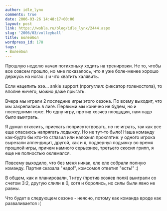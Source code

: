 ```yaml
---
author: idle_lynx
comments: true
date: 2006-03-26 14:48:17+00:00
layout: post
link: https://wobla.ru/blog/idle_lynx/2444.aspx
slug: '2006/03/volleyball'
title: волейбол
wordpress_id: 178
tags:
- Волейбол
---
```


Прошлую неделю начал потихоньку ходить на тренировки. Не то, чтобы все совсем прошло, но мне показалось, что я уже боле-менее хорошо держусь на ногах :) и что хватить халявить.

Если нацепить эээ... ankle support (прогуглил: фиксатор голеностопа), то вполне ничего, можно даже прыгать.

Вчера мы играли 2 последние игры этого сезона. По всему выходит, что мы закрепились в лиге. Первыми мы конечно не будем, но и последними тоже. Но одну игру, против хозяев площадки, нам надо было выиграть.

Я думал откосить, приехать поприсутствовать, но не играть, так как все еще опасаюсь напрягать лодыжку. Но не тут-то было! Наша команду как-будто бы кто-то сглазил или наложил проклятие: у одного игрока вырезали аппендицит, другой, как и я, подвернул лодыжку во время прошлой игры, причем намного серьезнее, третьего скосил грипп, я еще не полностью оклемался.

Повсему выходило, что без меня никак, еле еле собрали полную команду. Партия сказала "надо!", комсомол ответил "есть!" :)

В общем, как и планировали, 1 игру (против хозяев поля) выиграли со счетом 3:2, другую слили в 0, хотя и боролись, но силы были явно не равны.

Что будет в следующем сезоне - неясно, потому как команда вроде как разваливается :(
